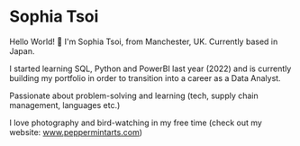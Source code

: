 <h1>Sophia Tsoi</h1>

Hello World! 👋 I'm Sophia Tsoi, from Manchester, UK. Currently based in Japan.

I started learning SQL, Python and PowerBI last year (2022) and is currently building my portfolio in order to transition into a career as a Data Analyst.

Passionate about problem-solving and learning (tech, supply chain management, languages etc.) 

I love photography and bird-watching in my free time (check out my website: www.peppermintarts.com) 
